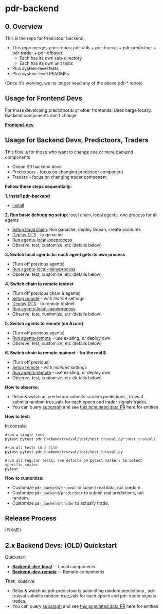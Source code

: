 <!--
Copyright 2023 Ocean Protocol Foundation
SPDX-License-Identifier: Apache-2.0
-->

# pdr-backend

## 0. Overview

This is the repo for Predictoor backend.

- This repo merges prior repos: pdr-utils + pdr-trueval + pdr-predictoor + pdr-trader + pdr-dfbuyer.
  - Each has its own sub-directory
  - Each has its own unit tests
- Plus system-level tests
- Plus system-level READMEs

(Once it's working, we no longer need any of the above pdr-* repos)

## Usage for Frontend Devs

For those developing predictoor.ai or other frontends. Uses barge locally. Backend components don't change.

**[Frontend-dev](READMEs/frontend-dev.md)**

## Usage for Backend Devs, Predictoors, Traders

This flow is for those who want to change one or more backend components
- Ocean S3 backend devs
- Predictoors - focus on changing predictoor component
- Traders - focus on changing trader component

**Follow these steps sequentially:**

**1. Install pdr-backend**
  - [Install](READMEs/install.md)

**2. Run basic debugging setup:** local chain, local agents, one process for all agents
  - [Setup local chain](READMEs/setup-local.md). Run ganache, deploy Ocean, create accounts
  - [Deploy DT3](READMEs/deploy-dt3.md) - to ganache
  - [Run agents-local-oneprocess](READMEs/agents-local-oneprocess.md)
  - Observe, test, customize, etc (details below)

**3. Switch local agents to: each agent gets its own process**
  - (Turn off previous agents)
  - [Run agents-local-manyprocess](READMEs/agents-local-manyprocess.md)
  - Observe, test, customize, etc (details below)

**4. Switch chain to remote testnet**
  - (Turn off previous chain & agents)
  - [Setup remote](READMEs/setup-remote.md) - with *testnet* settings
  - [Deploy DT3](READMEs/deploy-dt3.md) - to remote testnet
  - [Run agents-local-manyprocess](READMEs/agents-local-manyprocess.md)
  - Observe, test, customize, etc (details below)

**5. Switch agents to remote (on Azure)**
  - (Turn off previous agents)
  - [Run agents-remote](READMEs/agents-remote.md) - use existing, or deploy own
  - Observe, test, customize, etc (details below)

**6. Switch chain to remote mainnet - for the real $**
  - (Turn off previous)
  - [Setup remote](READMEs/setup-remote.md) - with *mainnet* settings
  - [Run agents-remote](READMEs/agents-remote.md) - use existing, or deploy own
  - Observe, test, customize, etc (details below)

**How to observe:**

- Relax & watch as predictoor submits random predictions , trueval submits random true_vals for each epoch and trader signals trades.
- You can query [subgraph](http://172.15.0.15:8000/subgraphs/name/oceanprotocol/ocean-subgraph/graphql) and see [this populated data PR](https://github.com/oceanprotocol/ocean-subgraph/pull/678) here for entities 

**How to test:**

In console:
```console
#run a single test
pytest pytest pdr_backend/trueval/test/test_trueval.py::test_trueval1

#run all tests in a file
pytest pytest pdr_backend/trueval/test/test_trueval.py

#run all regular tests; see details on pytest markers to select specific suites
pytest
```

**How to customize:**

- Customize `pdr_backend/trueval` to submit real data, not random.
- Customize `pdr_backend/predictoor` to submit real predictions, not random.
- Customize `pdr_backend/trader` to actually trade.

## Release Process

(FIXME)


## 2.x Backend Devs: (OLD) Quickstart


Quickstart
- **[Backend-dev-local](READMEs/backend-dev-local.md)** -- Local components
- **[Backend-dev-remote](READMEs/backend-dev-remote.md)** -- Remote components

Then, observe:
- Relax & watch as pdr-predictoor is submitting random predictions , pdr-trueval submits random true_vals for each epoch and pdr-trader signals trades.
- You can query [subgraph](http://172.15.0.15:8000/subgraphs/name/oceanprotocol/ocean-subgraph/graphql) and see [this populated data PR](https://github.com/oceanprotocol/ocean-subgraph/pull/678) here for entities 
